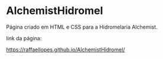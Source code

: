 # AlchemistHidromel
Página criado em HTML e CSS para a Hidromelaria Alchemist.

link da página:

https://raffaellopes.github.io/AlchemistHidromel/

